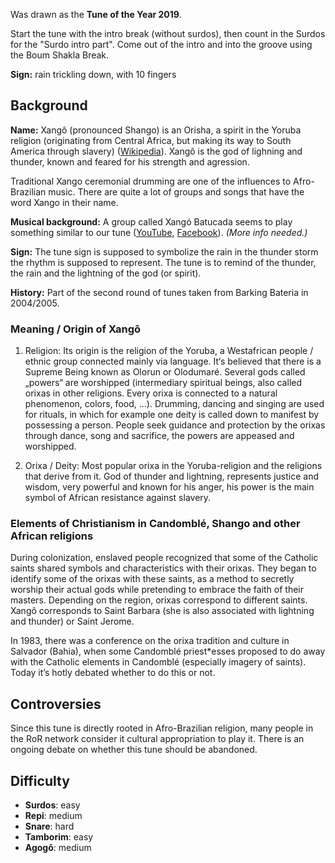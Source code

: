 Was drawn as the **Tune of the Year 2019**.

Start the tune with the intro break (without surdos), then count in the Surdos for the "Surdo intro part". Come out of
the intro and into the groove using the Boum Shakla Break.

**Sign:** rain trickling down, with 10 fingers

## Background

**Name:** Xangô (pronounced Shango) is an Orisha, a spirit in the Yoruba religion (originating from Central Africa, but making its way to South America through slavery) ([Wikipedia](https://en.wikipedia.org/wiki/Shango)). Xangô is the god of lighning and thunder, known and feared for his strength and agression.

Traditional Xango ceremonial drumming are one of the influences to Afro-Brazilian music. There are quite a lot of groups and songs that have the word Xango in their name.

**Musical background:** A group called Xangó Batucada seems to play something similar to our tune ([YouTube](https://www.youtube.com/watch?v=KU_GkAxMCWU), [Facebook](https://www.facebook.com/xangosambareggae)). *(More info needed.)*

**Sign:** The tune sign is supposed to symbolize the rain in the thunder storm the rhythm is supposed to represent. The tune is to remind of the thunder, the rain and the lightning of the god (or spirit).

**History:** Part of the second round of tunes taken from Barking Bateria in 2004/2005.

### Meaning / Origin of Xangô

1. Religion: Its origin is the religion of the Yoruba, a Westafrican people / ethnic group connected mainly via language. It‘s believed that there is a Supreme Being known as Olorun or Olodumaré. Several gods called „powers“ are worshipped (intermediary spiritual beings, also called orixas in other religions. Every orixa is connected to a natural phenomenon, colors, food, …). Drumming, dancing and singing are used for rituals, in which for example one deity is called down to manifest by possessing a person. People seek guidance and protection by the orixas through dance, song and sacrifice, the powers are appeased and worshipped.

2. Orixa / Deity: Most popular orixa in the Yoruba-religion and the religions that derive from it. God of thunder and lightning, represents justice and wisdom, very powerful and known for his anger, his power is the main symbol of African resistance against slavery.

### Elements of Christianism in Candomblé, Shango and other African religions

During colonization, enslaved people recognized that some of the Catholic saints shared symbols and characteristics with their orixas. They began to identify some of the orixas with these saints, as a method to secretly worship their actual gods while pretending to embrace the faith of their masters. Depending on the region, orixas correspond to different saints. Xangô corresponds to Saint Barbara (she is also associated with lightning and thunder) or Saint Jerome.

In 1983, there was a conference on the orixa tradition and culture in Salvador (Bahia), when some Candomblé priest*esses proposed to do away with the Catholic elements in Candomblé (especially imagery of saints). Today it’s hotly debated whether to do this or not.

## Controversies

Since this tune is directly rooted in Afro-Brazilian religion, many people in the RoR network consider it cultural appropriation to play it. There is an ongoing debate on whether this tune should be abandoned.

## Difficulty

* **Surdos**: easy
* **Repi**: medium
* **Snare**: hard
* **Tamborim**: easy
* **Agogô**: medium